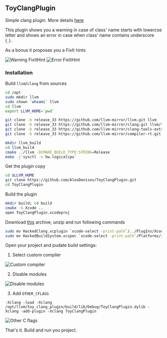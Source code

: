 ## ToyClangPlugin

Simple clang plugin. More details [here](http://l.rw.rw/clang_plugin)

This plugin shows you a warning in case of class' name starts with lowercse letter and shows an error in case when class' name contains underscore (`_`).

As a bonus it proposes you a FixIt hints

![Warning FixItHint](https://raw.github.com/AlexDenisov/ToyClangPlugin/master/screenshots/warning_fixit_hint.png)
![Error FixItHint](https://raw.github.com/AlexDenisov/ToyClangPlugin/master/screenshots/error_fixit_hint.png)

### Installation

Build `llvm`/`clang` from sources
```bash
cd /opt
sudo mkdir llvm
sudo chown `whoami` llvm
cd llvm
export LLVM_HOME=`pwd`

git clone -b release_33 https://github.com/llvm-mirror/llvm.git llvm
git clone -b release_33 https://github.com/llvm-mirror/clang.git llvm/tools/clang
git clone -b release_33 https://github.com/llvm-mirror/clang-tools-extra.git llvm/tools/clang/tools/extra
git clone -b release_33 https://github.com/llvm-mirror/compiler-rt.git llvm/projects/compiler-rt

mkdir llvm_build
cd llvm_build
cmake ../llvm -DCMAKE_BUILD_TYPE:STRING=Release
make -j`sysctl -n hw.logicalcpu`
```

Get the plugin copy
```bash
cd $LLVM_HOME
git clone https://github.com/AlexDenisov/ToyClangPlugin.git
cd ToyClangPlugin
```

Build the plugin
```bash
mkdir build; cd build
cmake -G Xcode ..
open ToyClangPlugin.xcodeproj
```

Download [this](https://github.com/AlexDenisov/ToyClangPlugin/releases/download/0.0.1/XcodeHacking.zip) archive, unzip and run following commands

```bash
sudo mv HackedClang.xcplugin `xcode-select -print-path`/../PlugIns/Xcode3Core.ideplugin/Contents/SharedSupport/Developer/Library/Xcode/Plug-ins
sudo mv HackedBuildSystem.xcspec `xcode-select -print-path`/Platforms/iPhoneSimulator.platform/Developer/Library/Xcode/Specifications
```

Open your project and pudate build settings:

1. Select custom compiler

![Custom compiler](https://raw.github.com/AlexDenisov/ToyClangPlugin/master/screenshots/custom_compiler.png)

2. Disable modules

![Disable modules](https://raw.github.com/AlexDenisov/ToyClangPlugin/master/screenshots/disable_modules.png)

3. Add `OTHER_CFLAGS`

```
-Xclang -load -Xclang /opt/llvm/toy_clang_plugin/build/lib/Debug/ToyClangPlugin.dylib -Xclang -add-plugin -Xclang ToyClangPlugin
```

![Other C flags](https://raw.github.com/AlexDenisov/ToyClangPlugin/master/screenshots/other_cflags.png)

That's it. Build and run you project.
